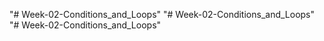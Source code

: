 "# Week-02-Conditions_and_Loops" 
"# Week-02-Conditions_and_Loops" 
"# Week-02-Conditions_and_Loops" 

